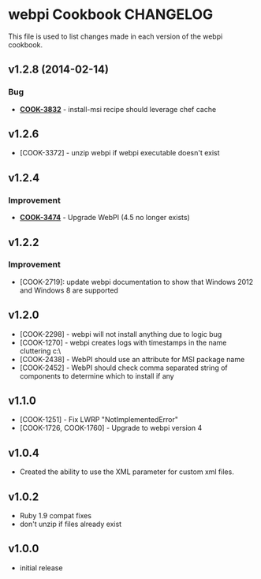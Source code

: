 webpi Cookbook CHANGELOG
=======================
This file is used to list changes made in each version of the webpi cookbook.


v1.2.8 (2014-02-14)
-------------------
### Bug
- **[COOK-3832](https://tickets.opscode.com/browse/COOK-3832)** - install-msi recipe should leverage chef cache


v1.2.6
------
- [COOK-3372] - unzip webpi if webpi executable doesn't exist


v1.2.4
------
### Improvement
- **[COOK-3474](https://tickets.opscode.com/browse/COOK-3474)** - Upgrade WebPI (4.5 no longer exists)


v1.2.2
------
### Improvement

- [COOK-2719]: update webpi documentation to show that Windows 2012
  and Windows 8 are supported

v1.2.0
------
* [COOK-2298] - webpi will not install anything due to logic bug
* [COOK-1270] - webpi creates logs with timestamps in the name
  cluttering c:\
* [COOK-2438] - WebPI should use an attribute for MSI package name
* [COOK-2452] - WebPI should check comma separated string of
  components to determine which to install if any

v1.1.0
------
* [COOK-1251] - Fix LWRP "NotImplementedError"
* [COOK-1726, COOK-1760] - Upgrade to webpi version 4

v1.0.4
------
* Created the ability to use the XML parameter for custom xml files.

v1.0.2
------
* Ruby 1.9 compat fixes
* don't unzip if files already exist

v1.0.0
------
* initial release
